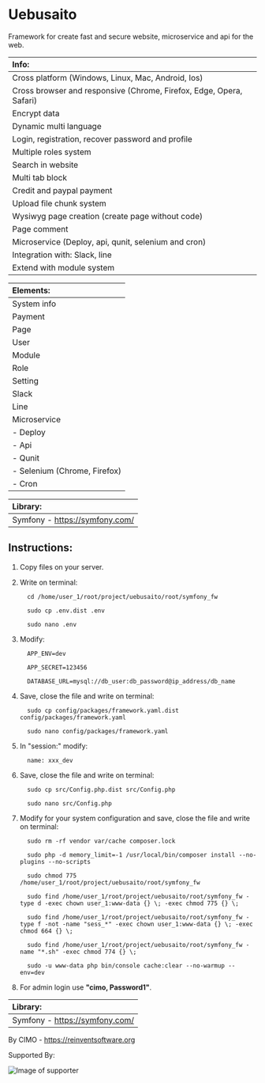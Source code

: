 Uebusaito
==============

Framework for create fast and secure website, microservice and api for the web.

| Info: |
|:---|
| Cross platform (Windows, Linux, Mac, Android, Ios) |
| Cross browser and responsive (Chrome, Firefox, Edge, Opera, Safari) |
| Encrypt data |
| Dynamic multi language |
| Login, registration, recover password and profile |
| Multiple roles system |
| Search in website |
| Multi tab block |
| Credit and paypal payment |
| Upload file chunk system |
| Wysiwyg page creation (create page without code) |
| Page comment |
| Microservice (Deploy, api, qunit, selenium and cron) |
| Integration with: Slack, line |
| Extend with module system |

| Elements: |
|:---|
| System info |
| Payment |
| Page |
| User |
| Module |
| Role |
| Setting |
| Slack |
| Line |
| Microservice |
| - Deploy |
| - Api |
| - Qunit |
| - Selenium (Chrome, Firefox) |
| - Cron |

| Library: |
|:---|
| Symfony - https://symfony.com/ |

## Instructions:
1) Copy files on your server.


2) Write on terminal:

         cd /home/user_1/root/project/uebusaito/root/symfony_fw
        
         sudo cp .env.dist .env
        
         sudo nano .env

3) Modify:

         APP_ENV=dev
      
         APP_SECRET=123456
        
         DATABASE_URL=mysql://db_user:db_password@ip_address/db_name

4) Save, close the file and write on terminal:

         sudo cp config/packages/framework.yaml.dist config/packages/framework.yaml
        
         sudo nano config/packages/framework.yaml
        
5) In "session:" modify:

         name: xxx_dev

6) Save, close the file and write on terminal:

         sudo cp src/Config.php.dist src/Config.php
        
         sudo nano src/Config.php

7) Modify for your system configuration and save, close the file and write on terminal:

         sudo rm -rf vendor var/cache composer.lock
         
         sudo php -d memory_limit=-1 /usr/local/bin/composer install --no-plugins --no-scripts
         
         sudo chmod 775 /home/user_1/root/project/uebusaito/root/symfony_fw
         
         sudo find /home/user_1/root/project/uebusaito/root/symfony_fw -type d -exec chown user_1:www-data {} \; -exec chmod 775 {} \;
         
         sudo find /home/user_1/root/project/uebusaito/root/symfony_fw -type f -not -name "sess_*" -exec chown user_1:www-data {} \; -exec chmod 664 {} \;
         
         sudo find /home/user_1/root/project/uebusaito/root/symfony_fw -name "*.sh" -exec chmod 774 {} \;
         
         sudo -u www-data php bin/console cache:clear --no-warmup --env=dev

8) For admin login use <b>"cimo, Password1"</b>.

| Library: |
|:---|
| Symfony - https://symfony.com/ |

By CIMO - https://reinventsoftware.org

Supported By:

![Image of supporter](https://avatars0.githubusercontent.com/u/878437?s=200&v=4)
